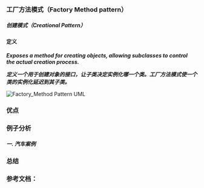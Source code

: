 ### 工厂方法模式（Factory Method pattern）

##### 创建模式（Creational Pattern）


#### 定义

***Exposes a method for creating objects, allowing subclasses to control the actual creation process.***

***定义一个用于创建对象的接口，让子类决定实例化哪一个类。工厂方法模式使一个类的实例化延迟到其子类。***

![Factory_Method Pattern UML](https://github.com/nox60/go-design-pattern/blob/master/images/factory_method_patern.png)

### 优点

### 例子分析

##### 一. 汽车案例

### 总结

### 参考文档：
